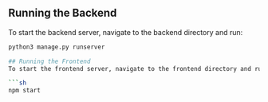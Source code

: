## Running the Backend
To start the backend server, navigate to the backend directory and run:

```sh
python3 manage.py runserver

## Running the Frontend
To start the frontend server, navigate to the frontend directory and run:

```sh
npm start
